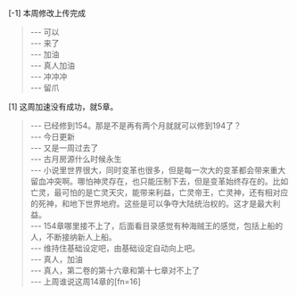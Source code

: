 
[-1] 本周修改上传完成
>--- 可以<br>
>--- 来了<br>
>--- 加油<br>
>--- 真人加油<br>
>--- 冲冲冲<br>
>--- 留爪<br>

[1] 这周加速没有成功，就5章。
>--- 已经修到154。那是不是再有两个月就就可以修到194了？<br>
>--- 今日更新<br>
>--- 又是一周过去了<br>
>--- 古月房源什么时候永生<br>
>--- 小说里世界很大，同时变革也很多，但是每一次大的变革都会带来重大留血冲突啊。哪怕神灵存在，也只能压制下去，但是变革始终存在的。比如亡灵，最可怕的是亡灵天灾，能带来利益，亡灵帝王，亡灵神，还有相对应的死神，和地下世界地府。这些是可以争夺大陆统治权的。这才是最大利益。<br>
>--- 154章哪里接不上了，后面看目录感觉有种海贼王的感觉，包括上船的人，不断接纳新人上船。<br>
>--- 维持住基础设定吧，由基础设定自动向上吧。<br>
>--- 真人，加油<br>
>--- 真人，第二卷的第十六章和第十七章对不上了<br>
>--- 上周谁说这周14章的[fn=16]<br>
